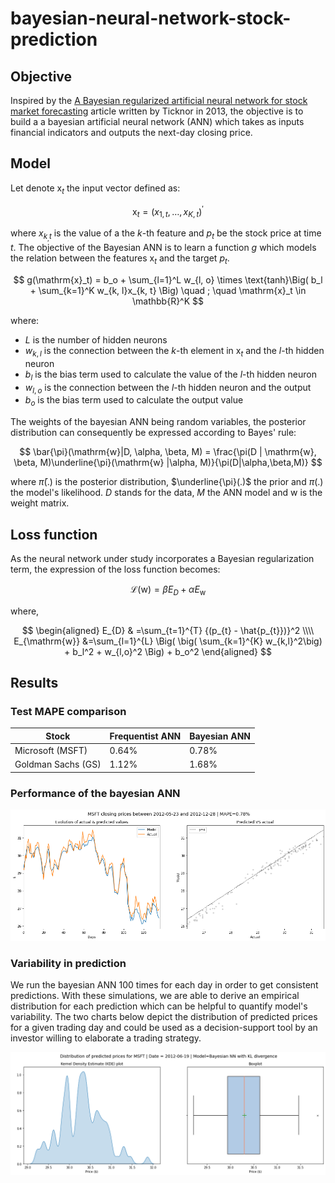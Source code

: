 # bayesian-neural-network-stock-prediction

## Objective

Inspired by the [A Bayesian regularized artificial neural network for stock market forecasting](https://www.sciencedirect.com/science/article/pii/S0957417413002509#:~:text=In%20this%20paper%20a%20Bayesian,closing%20price%20of%20individual%20stocks.) article written by Ticknor in 2013, the objective is to build a a bayesian artificial neural network (ANN) which takes as inputs financial indicators and outputs the next-day closing price. 

## Model 

Let denote $\mathrm{x}_t$ the input vector defined as: 

$$
\mathrm{x}_t = (x_{1, t}, \dots, x_{K, t})^{'}
$$

where $x_{k_, t}$ is the value of a the $k$-th feature and $p_t$ be the stock price at time $t$. The objective of the Bayesian ANN is to learn a function $g$ which models the relation between the features $\mathrm{x}_t$ and the target $p_t$.

$$
g(\mathrm{x}_t) = b_o + \sum_{l=1}^L w_{l, o} \times \text{tanh}\Big( b_l + \sum_{k=1}^K w_{k, l}x_{k, t} \Big) \quad ; \quad \mathrm{x}_t \in \mathbb{R}^K
$$

where: 
- $L$ is the number of hidden neurons
- $w_{k, l}$ is the connection between the $k$-th element in $\mathrm{x}_t$ and the $l$-th hidden neuron
- $b_l$ is the bias term used to calculate the value of the $l$-th hidden neuron
- $w_{l, o}$ is the connection between the $l$-th hidden neuron and the output
- $b_o$ is the bias term used to calculate the output value

The weights of the bayesian ANN being random variables, the posterior distribution can consequently be expressed according to Bayes' rule: 

$$
\bar{\pi}(\mathrm{w}|D, \alpha, \beta, M) = \frac{\pi(D | \mathrm{w}, \beta, M)\underline{\pi}(\mathrm{w} |\alpha, M)}{\pi(D|\alpha,\beta,M)}
$$

where $\bar{\pi}(.)$ is the posterior distribution, $\underline{\pi}(.)$ the prior and $\pi(.)$ the model's likelihood. $D$ stands for the data, $M$ the ANN model and $\mathrm{w}$ is the weight matrix.

## Loss function 

As the neural network under study incorporates a Bayesian regularization term, the expression of the loss function becomes: 

$$
{\mathcal{L}(\mathrm{w}) = \beta E_{D}+\alpha E_{\mathrm{w}}} 
$$

where, 

$$
\begin{aligned}
    E_{D} & =\sum_{t=1}^{T}  {(p_{t} - \hat{p_{t}})}^2 \\\\
    E_{\mathrm{w}} &=\sum_{l=1}^{L} \Big( \big( \sum_{k=1}^{K} w_{k,l}^2\big) + b_l^2 + w_{l,o}^2 \Big) + b_o^2
\end{aligned}
$$

## Results 

### Test MAPE comparison

|  **Stock** | Frequentist ANN  | Bayesian ANN |
|---|---|---|
|  Microsoft (MSFT) | 0.64%   | 0.78% | 
|  Goldman Sachs (GS) | 1.12%  | 1.68%  |

### Performance of the bayesian ANN

![](imgs/msft-test-bnn-kl-5hn.png)

### Variability in prediction

We run the bayesian ANN 100 times for each day in order to get consistent predictions. With these simulations, we are able to derive an empirical distribution for each prediction which can be helpful to quantify model's variability. The two charts below depict the distribution of predicted prices for a given trading day and could be used as a decision-support tool by an investor willing to elaborate a trading strategy. 

![](imgs/msft-preds-distrib-kl-5hn.png)


